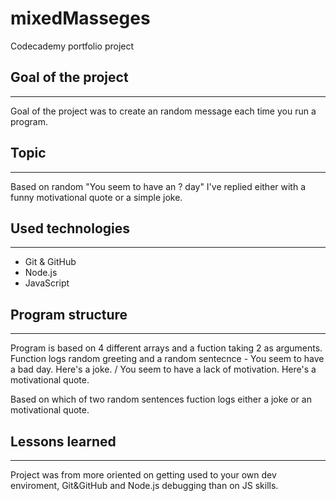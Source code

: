 # mixedMasseges
Codecademy portfolio project

## Goal of the project
----------
Goal of the project was to create an random message each time you run a program. 

## Topic 
-----------
Based on random "You seem to have an ? day" I've replied either with a funny motivational quote or a simple joke. 

## Used technologies
----------
+ Git & GitHub
+ Node.js
+ JavaScript

## Program structure
-------------------
Program is based on 4 different arrays and a fuction taking 2 as arguments. Function logs random greeting and a random sentecnce - You seem to have a bad day. Here's a joke. / You seem to have a lack of motivation. Here's a motivational quote. 

Based on which of two random sentences fuction logs either a joke or an motivational quote. 

## Lessons learned
-------------------
Project was from more oriented on getting used to your own dev enviroment, Git&GitHub and Node.js debugging than on JS skills. 
